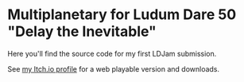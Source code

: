 # Multiplanetary for Ludum Dare 50 "Delay the Inevitable"

Here you'll find the source code for my first LDJam submission.

See [my Itch.io profile](https://stevepdp.itch.io/multiplanetary) for a web playable version and downloads.
